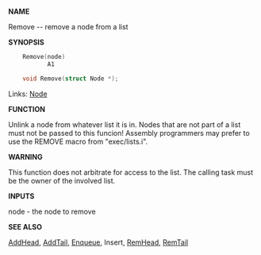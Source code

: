 
**NAME**

Remove -- remove a node from a list

**SYNOPSIS**

```c
    Remove(node)
           A1

    void Remove(struct Node *);

```
Links: [Node](_0091) 

**FUNCTION**

Unlink a node from whatever list it is in.  Nodes that are not part
of a list must not be passed to this funcion!  Assembly programmers
may prefer to use the REMOVE macro from &#034;exec/lists.i&#034;.

**WARNING**

This function does not arbitrate for access to the list.  The
calling task must be the owner of the involved list.

**INPUTS**

node - the node to remove

**SEE ALSO**

[AddHead](AddHead), [AddTail](AddTail), [Enqueue](Enqueue), Insert, [RemHead](RemHead), [RemTail](RemTail)
